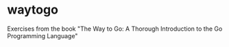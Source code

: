 waytogo
======

Exercises from the book "The Way to Go: A Thorough Introduction to the Go Programming Language"


